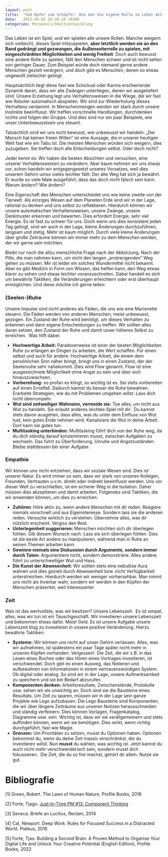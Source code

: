 ```yaml
---
layout: post
title:  "Vom Opfer zum Schöpfer: Wie man die eigene Rolle im Leben aktiv gestaltet?"
date:   2023-04-03 16:30:10 +0200
categories: Persoenlichkeitsentwicklung
---
```



Das Leben ist ein Spiel, und wir spielen alle unsere Rollen. Manche weigern sich vielleicht, dieses Spiel mitzuspielen, **aber letztlich werden sie an den Rand gedrängt und gezwungen, die Außenseiterrolle zu spielen, mit eingeschränkten Möglichkeiten und wenig Freiheit**. Doch auch bewusst eine andere Rolle zu spielen, fällt den Menschen schwer und ist nicht selten von geringer Dauer. Zum Beispiel würde doch niemand gerne andere Menschen gezielt verärgern, und doch gibt es Menschen, denen so etwas ungewollt zielsicher gelingt. 

Hauptsächlich liegt diese fast wie Schicksal oder Karma erscheinende Dynamik daran, dass wir alle Zwängen unterliegen, denen wir ausgeliefert sind. Unsere Erziehung legt uns Verhaltensweisen in die Wiege, die wir fast wie Roboter automatisch abspielen. Wir sind zur Wiederholung dieses Verhaltens verdammt. In Menschenmengen werden wir stark durch unsere Instinkte beeinflusst. Wir treffen vorschnelle Handlungen, durchdenken nichts und folgen der Gruppe. Und dies sind nur ein paar Beispiele, wie unser Unterbewusstsein uns steuert.

Tatsächlich sind wir uns nicht bewusst, wie unbewusst wir handeln. „Der Mensch hat keinen freien Willen“ ist eine Aussage, die in unserer heutigen Welt fast wie ein Tabu ist. Die meisten Menschen würden sich weigern, dies zuzugeben. Sie treffen doch alle Entscheidungen selbst. Oder doch nicht?

Jeder kennt es: Wir haben die besten Absichten und versuchen, eine unserer Verhaltensweisen zu verändern. Aber kaum nehmen wir uns etwas vor, schon handeln wir entgegengesetzt unseres Vorsatzes, weil dies unserem Gehirn umso vieles leichter fällt. Der alte Weg hat sich ja bewährt. Er wurde so viele Male ausgeführt, dass das doch nicht falsch sein kann. Warum ändern? Wie ändern?

Eine Eigenschaft des Menschen unterscheidet uns wie keine zweite von der Tierwelt. Als einziges Wesen auf dem Planeten Erde sind wir in der Lage, rational zu denken und uns selbst zu reflektieren. Hierdurch können wir unsere automatischen Verhaltensweisen, unsere Zwänge, unsere Denkmuster erkennen und bewerten. Dies erfordert Energie, sehr viel Energie. Es ist fast zu schwer für uns. Doch wenn uns dies konsistent jeden Tag gelingt, sind wir auch in der Lage, kleine Änderungen durchzuführen, langsam und stetig. Mehr ist kaum möglich. Durch viele kleine Änderungen über große Zeiträume können wir immer mehr zu dem Menschen werden, der wir gerne sein möchten.

Bleibt nur noch die allzu menschliche Frage nach der Abkürzung. Nach der Pille, die man nehmen kann, um nicht den langen „anstrengenden“ Weg gehen zu müssen. Mir ist leider ein solches Wundermittel nicht bekannt. Aber es gibt Medizin in Form von Wissen, das helfen kann, den Weg etwas klarer zu sehen und etwas leichter voranzuschreiten. Dabei handelt es sich um bewährte Taktiken, die Veränderungen erleichtern oder erst überhaupt ermöglichen. Und diese möchte ich gerne teilen:

### (Seelen-)Ruhe

Unsere Impulse sind nicht anderes als Fäden, die uns wie eine Marionette steuern. Die Fäden werden von anderen Menschen, meist unbewusst, gezogen. Ein Zustand der Ruhe wird benötigt, um dieses Verhalten zu erkennen und dann eigene Entscheidungen zu treffen. Wir sollten alles daran setzen, den Zustand der Ruhe und damit unser höheres Selbst zu erreichen.  Was hilft dabei:

- **Hochwertige Arbeit:** Paradoxerweise ist einer der besten Möglichkeiten Ruhe zu erlangen an Dingen zu arbeiten, die Wert schaffen. Für einen selbst und auch für andere. Hochwertige Arbeit, die einem dem persönlichen Sinn näher bringt, bringt uns in einen Zustand, der der Seelenruhe sehr nahekommt. Dies wird Flow genannt. Flow ist eine ausgezeichnete Möglichkeit ohne Angst zu sein und über sich hinauszuwachsen.
- **Vorbereitung:** so profan es klingt, so wichtig ist es. Sei stets vorbereiten auf einen Ernstfall. Dadurch kannst du besser die Ruhe bewahren. Erarbeite Strategien, wie du mit Problemen umgehen willst. Lass dich nicht überrumpeln.
- **Wut sind zeitweiliger Wahnsinn, vermeide sie:** Tue alles, um nicht aus Wut zu handeln. Sie erlaubt anderes leichtes Spiel mit dir.  Du kannst stets davon ausgehen, dass alles, was du unter dem Einfluss von Wut tust, kein gutes Ende nehmen wird. Kanalisiere die Wut in deine Arbeit. Dort kann sie gutes tun.
- **Multitasking unterbinden:** Multitasking führt dich von der Ruhe weg, da du dich ständig darauf konzentrieren musst, zwischen Aufgaben zu wechseln. Das führt zu Überforderung, Unruhe und Angstzuständen. Bleibe stattdessen bei einer Aufgabe.

### Empathie

Wir können uns nicht entziehen, dass wir soziale Wesen sind. Dies ist unserer Natur. Es wird immer so sein, dass wir stark von unseren Kollegen, Freunden, Vertrauten u.v.m. direkt oder indirekt beeinflusst werden. Uns vor dieser Welt zu verschließen, ist ein sicherer Weg in die Isolation. Daher müssen dies akzeptieren und damit arbeiten. Folgendes sind Taktiken, die wir anwenden können, um dies zu erreichen:

- **Zuhören**: Höre aktiv zu, wenn andere Menschen mit dir reden. Reagiere niemals vorschnell und aus Eigeninteresse. Sondern lass sie die anderen reden. Versuche wirklich zu verstehen. Übernehme alles, was dir nützlich erscheint. Vergiss den Rest.
- **Unterlegenheit suggerieren:** Menschen möchten sich dir überlegen fühlen. Gib diesem Wunsch nach. Lass sie sich überlegen fühlen. Dies ist die beste Art andere zu manipulieren, während man in Ruhe an seinen Themen arbeiten kann.
- **Gewinne niemals eine Diskussion durch Argumente, sondern immer durch Taten:** Argumentiere nicht, sondern demonstriere. Alles andere führt zu unterschwelliger Wut und Hass.
- **Die Kunst der Abwesenheit:** Wir sollten stets eine nebulöse Aura wahren und dies gezielt durch Abwesenheit bzw. nicht Verfügbarkeit unterstreichen. Hierdurch werden wir weniger vorhersehbar. Man nimmt uns nicht als Inventar wahr, sondern wir werden in den Köpfen der Menschen präsenter, weil interessanter.


### Zeit

Was ist das wertvollste, was wir besitzen? Unsere Lebenszeit.  Es ist simpel, alles, was wir tun ist ein Tauschgeschäft. Wir investieren unsere Lebenszeit und bekommen etwas dafür. Meist Geld. Es ist unsere Aufgabe unsere Lebenszeit klug zu investieren in unsere positive Veränderung. Hierzu bewährte Taktiken:

- **Systeme:** Wir können uns nicht auf unser Gehirn verlassen. Alles, was wir aufnehmen, ist spätestens ein paar Tage später nicht mehr in unseren Köpfen vorhanden. Vergessen!  Die Zeit, die wir z.B. in das Lesen eines Buches oder das Hören eines Vortrages investieren, ist verschwendet. Doch gibt es einen Ausweg, das Notieren und aufbewahren von Informationen in einem vertrauenswürdigen System. Ob digital oder analog. So sind wir in der Lage, unsere Aufmerksamkeit zu speichern und sie bei Bedarf abzurufen.
- **Komponenten denken:** Arbeitsresultate, Zwischenstände, Protokolle usw. sehen wir als unwichtig an. Doch sind sie die Bausteine eines Resultats. Um Zeit zu sparen, müssen wir in der Lage sein ganze Projekte wie Lego aufzubauen. Die Lego Bausteine sind Komponenten, die wir über längere Zeiträume aus unseren Notizen herausschneiden und ständig verfeinern. Dies können Vorlagen, Fragenkatalog, Diagramme usw. sein. Wichtig ist, dass wir sie verallgemeinern und stets auffinden können, wenn wir sie benötigen. Dies wirkt, wenn richtig durchgeführt, fast wie Magie.
- **Grenzen:** Um Prioritäten zu setzen, musst du Optionen haben. Optionen bekommst du, wenn du deine Zeit massiv einschränkst, die du investieren willst. Nun **musst** du wählen, was wichtig ist. Jetzt kannst du auch nicht mehr verschwenderisch sein, sondern musst dich fokussieren.  Die Zeit, die du so frei machst, gehört dir allein. Nutze sie gut.

# Bibliografie

[1] Green, Robert. The Laws of Human Nature, Profile Books, 2018

[2] Forte, Tjago. [Just-In-Time PM #13: Component Thinking](https://fortelabs.com/blog/just-in-time-pm-13-component-thinking/)

[3] Seneca. Briefe an Lucilius, Reclam, 2014

[4] Cal, Newport. Deep Work: Rules for Focused Success in a Distracted World. Piatkus, 2016
 
[5] Forte, Tjao. Building a Second Brain: A Proven Method to Organise Your Digital Life and Unlock Your Creative Potential (English Edition), Profile Books, 2022
